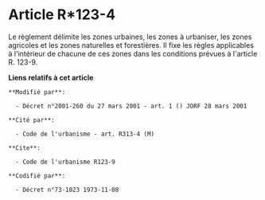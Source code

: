 # Article R*123-4

Le règlement délimite les zones urbaines, les zones à urbaniser, les zones agricoles et les zones naturelles et forestières.
Il fixe les règles applicables à l'intérieur de chacune de ces zones dans les conditions prévues à l'article R. 123-9.

**Liens relatifs à cet article**

	**Modifié par**:

	  - Décret n°2001-260 du 27 mars 2001 - art. 1 () JORF 28 mars 2001

	**Cité par**:

	  - Code de l'urbanisme - art. R313-4 (M)

	**Cite**:

	  - Code de l'urbanisme R123-9

	**Codifié par**:

	  - Décret n°73-1023 1973-11-08
